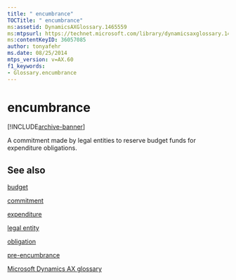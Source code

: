 ```yaml
---
title: " encumbrance"
TOCTitle: " encumbrance"
ms:assetid: DynamicsAXGlossary.1465559
ms:mtpsurl: https://technet.microsoft.com/library/dynamicsaxglossary.1465559(v=AX.60)
ms:contentKeyID: 36057085
author: tonyafehr
ms.date: 08/25/2014
mtps_version: v=AX.60
f1_keywords:
- Glossary.encumbrance
---
```


# encumbrance


[!INCLUDE[archive-banner](includes/archive-banner.md)]

A commitment made by legal entities to reserve budget funds for expenditure obligations.

## See also

[budget](budget.md)

[commitment](commitment.md)

[expenditure](expenditure.md)

[legal entity](legal-entity.md)

[obligation](obligation.md)

[pre-encumbrance](pre-encumbrance.md)

[Microsoft Dynamics AX glossary](glossary/microsoft-dynamics-ax-glossary.md)

  


